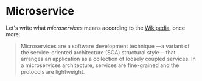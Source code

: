 # Microservice

Let's write what *microservices* means according to the [Wikipedia](https://en.wikipedia.org/wiki/Microservices),
once more:

> Microservices are a software development technique —a variant of the
> service-oriented architecture (SOA) structural style— that arranges
> an application as a collection of loosely coupled services. In a
> microservices architecture, services are fine-grained and the
> protocols are lightweight.
